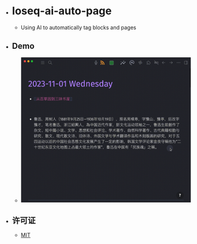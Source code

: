 - # loseq-ai-auto-page
  - Using AI to automatically tag blocks and pages
- ## Demo
  - ![demo](./20231101143749.gif)
- ## 许可证
  - [MIT](https://choosealicense.com/licenses/mit/)
